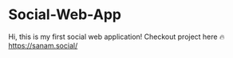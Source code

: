# Social-Web-App
Hi, this is my first social web application!
Checkout project here 🔥 https://sanam.social/
